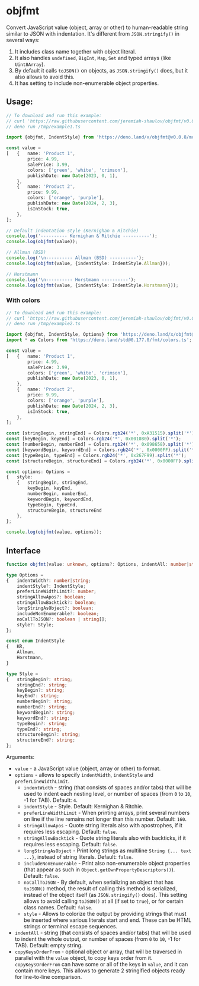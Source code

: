 # objfmt
Convert JavaScript value (object, array or other) to human-readable string similar to JSON with indentation.
It's different from `JSON.stringify()` in several ways:

1. It includes class name together with object literal.
2. It also handles `undefined`, `BigInt`, `Map`, `Set` and typed arrays (like `Uint8Array`).
3. By default it calls `toJSON()` on objects, as `JSON.stringify()` does, but it also allows to avoid this.
4. It has setting to include non-enumerable object properties.

## Usage:

```ts
// To download and run this example:
// curl 'https://raw.githubusercontent.com/jeremiah-shaulov/objfmt/v0.0.8/README.md' | perl -ne '$y=$1 if /^```(ts\\b)?/;  print $_ if $y&&$m;  $m=$y&&($m||m~^// deno .*?/example1.ts~)' > /tmp/example1.ts
// deno run /tmp/example1.ts

import {objfmt, IndentStyle} from 'https://deno.land/x/objfmt@v0.0.8/mod.ts';

const value =
[	{	name: 'Product 1',
		price: 4.99,
		salePrice: 3.99,
		colors: ['green', 'white', 'crimson'],
		publishDate: new Date(2023, 0, 1),
	},
	{	name: 'Product 2',
		price: 9.99,
		colors: ['orange', 'purple'],
		publishDate: new Date(2024, 2, 3),
        isInStock: true,
	},
];

// Default indentation style (Kernighan & Ritchie)
console.log('---------- Kernighan & Ritchie ----------');
console.log(objfmt(value));

// Allman (BSD)
console.log('\n---------- Allman (BSD) ----------');
console.log(objfmt(value, {indentStyle: IndentStyle.Allman}));

// Horstmann
console.log('\n---------- Horstmann ----------');
console.log(objfmt(value, {indentStyle: IndentStyle.Horstmann}));
```

### With colors

```ts
// To download and run this example:
// curl 'https://raw.githubusercontent.com/jeremiah-shaulov/objfmt/v0.0.8/README.md' | perl -ne '$y=$1 if /^```(ts\\b)?/;  print $_ if $y&&$m;  $m=$y&&($m||m~^// deno .*?/example2.ts~)' > /tmp/example2.ts
// deno run /tmp/example2.ts

import {objfmt, IndentStyle, Options} from 'https://deno.land/x/objfmt@v0.0.8/mod.ts';
import * as Colors from 'https://deno.land/std@0.177.0/fmt/colors.ts';

const value =
[	{	name: 'Product 1',
		price: 4.99,
		salePrice: 3.99,
		colors: ['green', 'white', 'crimson'],
		publishDate: new Date(2023, 0, 1),
	},
	{	name: 'Product 2',
		price: 9.99,
		colors: ['orange', 'purple'],
		publishDate: new Date(2024, 2, 3),
		isInStock: true,
	},
];

const [stringBegin, stringEnd] = Colors.rgb24('*', 0xA31515).split('*');
const [keyBegin, keyEnd] = Colors.rgb24('*', 0x001080).split('*');
const [numberBegin, numberEnd] = Colors.rgb24('*', 0x098658).split('*');
const [keywordBegin, keywordEnd] = Colors.rgb24('*', 0x0000FF).split('*');
const [typeBegin, typeEnd] = Colors.rgb24('*', 0x267F99).split('*');
const [structureBegin, structureEnd] = Colors.rgb24('*', 0x0000FF).split('*');

const options: Options =
{	style:
	{	stringBegin, stringEnd,
		keyBegin, keyEnd,
		numberBegin, numberEnd,
		keywordBegin, keywordEnd,
		typeBegin, typeEnd,
		structureBegin, structureEnd
	},
};

console.log(objfmt(value, options));
```

## Interface

```ts
function objfmt(value: unknown, options?: Options, indentAll: number|string='', copyKeysOrderFrom?: unknown): string;

type Options =
{	indentWidth?: number|string;
	indentStyle?: IndentStyle;
	preferLineWidthLimit?: number;
	stringAllowApos?: boolean;
	stringAllowBacktick?: boolean;
	longStringAsObject?: boolean;
	includeNonEnumerable?: boolean;
	noCallToJSON?: boolean | string[];
	style?: Style;
};

const enum IndentStyle
{	KR,
	Allman,
	Horstmann,
}

type Style =
{	stringBegin?: string;
	stringEnd?: string;
	keyBegin?: string;
	keyEnd?: string;
	numberBegin?: string;
	numberEnd?: string;
	keywordBegin?: string;
	keywordEnd?: string;
	typeBegin?: string;
	typeEnd?: string;
	structureBegin?: string;
	structureEnd?: string;
};
```

Arguments:

- `value` - a JavaScript value (object, array or other) to format.
- `options` - allows to specify `indentWidth`, `indentStyle` and `preferLineWidthLimit`.
	- `indentWidth` - string (that consists of spaces and/or tabs) that will be used to indent each nesting level, or number of spaces (from `0` to `10`, -1 for TAB). Default: `4`.
	- `indentStyle` - Style. Default: Kernighan & Ritchie.
	- `preferLineWidthLimit` - When printing arrays, print several numbers on line if the line remains not longer than this number. Default: `160`.
	- `stringAllowApos` - Quote string literals also with apostrophes, if it requires less escaping. Default: `false`.
	- `stringAllowBacktick` - Quote string literals also with backticks, if it requires less escaping. Default: `false`.
	- `longStringAsObject` - Print long strings as multiline `String {... text ...}`, instead of string literals. Default: `false`.
	- `includeNonEnumerable` - Print also non-enumerable object properties (that appear as such in `Object.getOwnPropertyDescriptors()`). Default: `false`.
	- `noCallToJSON` - By default, when serializing an object that has `toJSON()` method, the result of calling this method is serialized, instead of the object itself (as `JSON.stringify()` does). This setting allows to avoid calling `toJSON()` at all (if set to `true`), or for certain class names. Default: `false`.
	- `style` - Allows to colorize the output by providing strings that must be inserted where various literals start and end. These can be HTML strings or terminal escape sequences.
- `indentAll` - string (that consists of spaces and/or tabs) that will be used to indent the whole output, or number of spaces (from `0` to `10`, -1 for TAB). Default: empty string.
- `copyKeysOrderFrom` - optional object or array, that will be traversed in parallel with the `value` object, to copy keys order from it. `copyKeysOrderFrom` can have some or all of the keys in `value`, and it can contain more keys. This allows to generate 2 stringified objects ready for line-to-line comparison.
